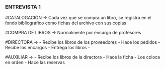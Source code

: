 


### ENTREVISTA 1

#CATALOGACIÓN -> Cada vez que se compra un libro, se registra en el fondo bibliográfico como fichas del archivo con sus copias

#COMPRA DE LIBROS -> Normalmente por encargo de profesores

#DIRECTORA -> 
		- Recibe los libros de los proveedores
		- Hace los pedidos
		- Recibe los encargos
		- Entrega los libros
		- 


#AUXILIAR ->
		- Recibe los libros de la directora
		- Hace la ficha
		- Los coloca en orden
		- Hace las reservas


